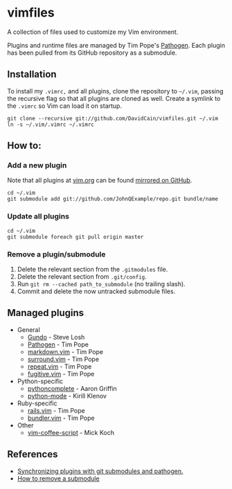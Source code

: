 vimfiles
========

A collection of files used to customize my Vim environment.

Plugins and runtime files are managed by Tim Pope's
[Pathogen](https://github.com/tpope/vim-pathogen). Each plugin has been
pulled from its GitHub repository as a submodule.

## Installation

To install my `.vimrc,` and all plugins, clone the repository to
`~/.vim`, passing the recursive flag so that all plugins are cloned as
well. Create a symlink to the `.vimrc` so Vim can load it on startup.

    git clone --recursive git://github.com/DavidCain/vimfiles.git ~/.vim
    ln -s ~/.vim/.vimrc ~/.vimrc


## How to:

### Add a new plugin

Note that all plugins at [vim.org][vim-org] can be found [mirrored on
GitHub][vim-org-github].

    cd ~/.vim
    git submodule add git://github.com/JohnQExample/repo.git bundle/name

### Update all plugins
    
    cd ~/.vim
    git submodule foreach git pull origin master

### Remove a plugin/submodule

   1. Delete the relevant section from the `.gitmodules` file.
   2. Delete the relevant section from `.git/config`.
   3. Run `git rm --cached path_to_submodule` (no trailing slash).
   4. Commit and delete the now untracked submodule files. 


## Managed plugins

- General
    * [Gundo][gundo] - Steve Losh
    * [Pathogen][pathogen] - Tim Pope
    * [markdown.vim][markdown.vim] - Tim Pope
    * [surround.vim][surround.vim] - Tim Pope
    * [repeat.vim][repeat.vim] - Tim Pope
    * [fugitive.vim][fugitive.vim] - Tim Pope
- Python-specific
    * [pythoncomplete][pythoncomplete] - Aaron Griffin
    * [python-mode][python-mode] - Kirill Klenov
- Ruby-specific
    * [rails.vim][rails.vim] - Tim Pope
    * [bundler.vim][bundler.vim] - Tim Pope
- Other
    * [vim-coffee-script][vim-coffee-script] - Mick Koch


## References

* [Synchronizing plugins with git submodules and pathogen.][vimcast]
* [How to remove a submodule][rm-submodule]

[vim-org]: http://www.vim.org
[vim-org-github]: https://github.com/vim-scripts
[vimcast]: http://vimcasts.org/episodes/synchronizing-plugins-with-git-submodules-and-pathogen/
[rm-submodule]: http://stackoverflow.com/a/1260982/815632

[gundo]: https://github.com/sjl/gundo.vim/
[pathogen]: https://github.com/tpope/vim-pathogen 
[pythoncomplete]: https://github.com/vim-scripts/pythoncomplete 
[python-mode]: https://github.com/klen/python-mode
[repeat.vim]: https://github.com/tpope/vim-repeat 
[markdown.vim]: https://github.com/tpope/vim-markdown
[surround.vim]: https://github.com/tpope/vim-surround 
[fugitive.vim]: https://github.com/tpope/vim-fugitive 
[rails.vim]: https://github.com/tpope/vim-rails 
[bundler.vim]: https://github.com/tpope/vim-bundler
[vim-coffee-script]: https://github.com/kchmck/vim-coffee-script

